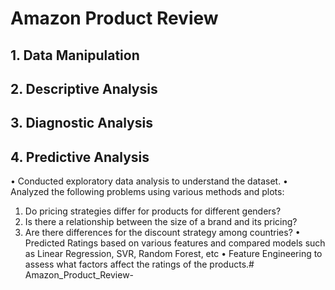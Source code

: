 # Amazon Product Review
## 1. Data Manipulation  
## 2. Descriptive Analysis
## 3. Diagnostic Analysis
## 4. Predictive Analysis
• Conducted exploratory data analysis to understand the dataset.
• Analyzed the following problems using various methods and plots:
1. Do pricing strategies differ for products for different genders?
2. Is there a relationship between the size of a brand and its pricing?
3. Are there differences for the discount strategy among countries?
• Predicted Ratings based on various features and compared models such as Linear Regression, SVR, Random Forest, etc
• Feature Engineering to assess what factors affect the ratings of the products.# Amazon_Product_Review-
